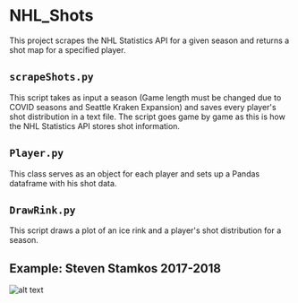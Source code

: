 # NHL_Shots
This project scrapes the NHL Statistics API for a given season and returns a shot map for a specified player.

## `scrapeShots.py`
This script takes as input a season (Game length must be changed due to COVID seasons and Seattle Kraken Expansion) and saves every player's shot distribution in a text file. The script goes game by game as this is how the NHL Statistics API stores shot information. 

## `Player.py`
This class serves as an object for each player and sets up a Pandas dataframe with his shot data.

## `DrawRink.py`
This script draws a plot of an ice rink and a player's shot distribution for a season.

## Example: Steven Stamkos 2017-2018
![alt text](https://github.com/davidyxwu/NHL-Shot-Map/blob/master/media/stamkos.png)
